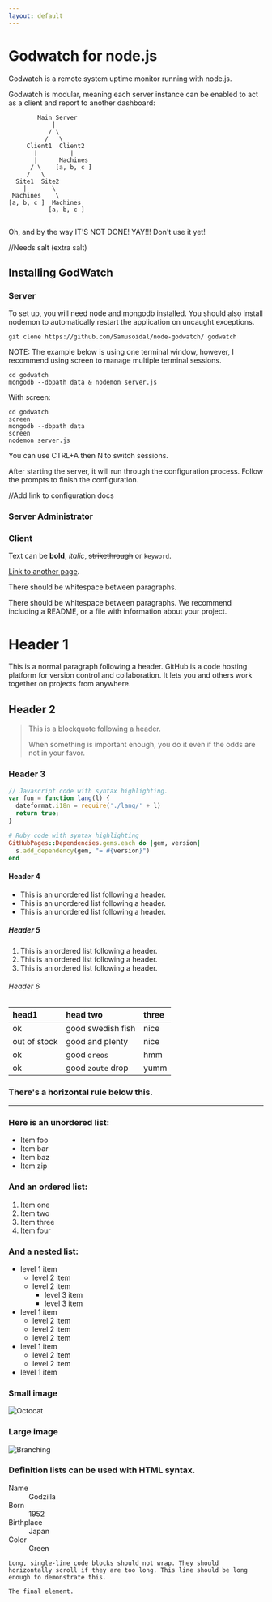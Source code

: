 ```yaml
---
layout: default
---
```


# Godwatch for node.js

Godwatch is a remote system uptime monitor running with node.js.

Godwatch is modular, meaning each server instance can be enabled to act as a client and report to another dashboard:
```
        Main Server
            |
           / \
          /   \
     Client1  Client2
       |         |
       |      Machines
      / \    [a, b, c ]
     /   \
  Site1  Site2
    |       \
 Machines    \
[a, b, c ]  Machines 
           [a, b, c ]


```

Oh, and by the way IT'S NOT DONE! YAY!!!
Don't use it yet!

//Needs salt (extra salt)

## Installing GodWatch

### Server

To set up, you will need node and mongodb installed. You should also install nodemon to automatically restart the application on uncaught exceptions.

```
git clone https://github.com/Samusoidal/node-godwatch/ godwatch
```

NOTE: The example below is using one terminal window, however, I recommend using screen to manage multiple terminal sessions.

```
cd godwatch
mongodb --dbpath data & nodemon server.js
```

With screen:
```
cd godwatch
screen
mongodb --dbpath data
screen
nodemon server.js
```
You can use CTRL+A then N to switch sessions.

After starting the server, it will run through the configuration process. Follow the prompts to finish the configuration.

//Add link to configuration docs

### Server Administrator

### Client

Text can be **bold**, _italic_, ~~strikethrough~~ or `keyword`.

[Link to another page](./another-page.html).

There should be whitespace between paragraphs.

There should be whitespace between paragraphs. We recommend including a README, or a file with information about your project.

# Header 1

This is a normal paragraph following a header. GitHub is a code hosting platform for version control and collaboration. It lets you and others work together on projects from anywhere.

## Header 2

> This is a blockquote following a header.
>
> When something is important enough, you do it even if the odds are not in your favor.

### Header 3

```js
// Javascript code with syntax highlighting.
var fun = function lang(l) {
  dateformat.i18n = require('./lang/' + l)
  return true;
}
```

```ruby
# Ruby code with syntax highlighting
GitHubPages::Dependencies.gems.each do |gem, version|
  s.add_dependency(gem, "= #{version}")
end
```

#### Header 4

*   This is an unordered list following a header.
*   This is an unordered list following a header.
*   This is an unordered list following a header.

##### Header 5

1.  This is an ordered list following a header.
2.  This is an ordered list following a header.
3.  This is an ordered list following a header.

###### Header 6

| head1        | head two          | three |
|:-------------|:------------------|:------|
| ok           | good swedish fish | nice  |
| out of stock | good and plenty   | nice  |
| ok           | good `oreos`      | hmm   |
| ok           | good `zoute` drop | yumm  |

### There's a horizontal rule below this.

* * *

### Here is an unordered list:

*   Item foo
*   Item bar
*   Item baz
*   Item zip

### And an ordered list:

1.  Item one
1.  Item two
1.  Item three
1.  Item four

### And a nested list:

- level 1 item
  - level 2 item
  - level 2 item
    - level 3 item
    - level 3 item
- level 1 item
  - level 2 item
  - level 2 item
  - level 2 item
- level 1 item
  - level 2 item
  - level 2 item
- level 1 item

### Small image

![Octocat](https://assets-cdn.github.com/images/icons/emoji/octocat.png)

### Large image

![Branching](https://guides.github.com/activities/hello-world/branching.png)


### Definition lists can be used with HTML syntax.

<dl>
<dt>Name</dt>
<dd>Godzilla</dd>
<dt>Born</dt>
<dd>1952</dd>
<dt>Birthplace</dt>
<dd>Japan</dd>
<dt>Color</dt>
<dd>Green</dd>
</dl>

```
Long, single-line code blocks should not wrap. They should horizontally scroll if they are too long. This line should be long enough to demonstrate this.
```

```
The final element.
```
